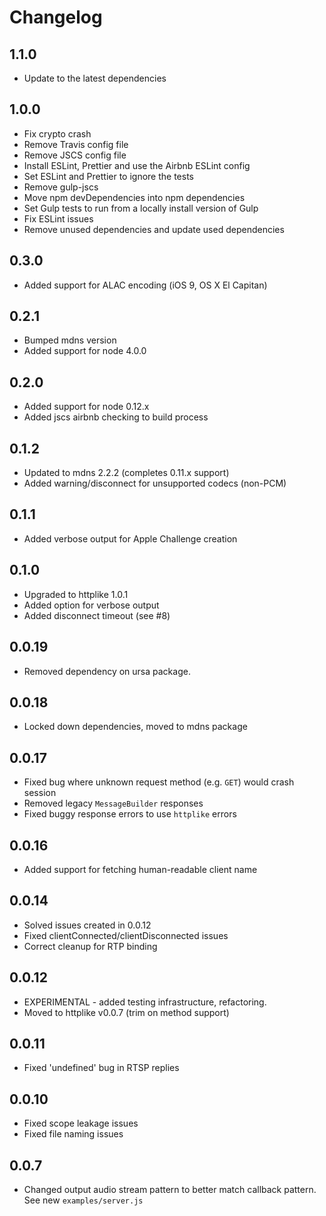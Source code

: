 # Changelog

## 1.1.0

- Update to the latest dependencies


## 1.0.0

- Fix crypto crash
- Remove Travis config file
- Remove JSCS config file
- Install ESLint, Prettier and use the Airbnb ESLint config
- Set ESLint and Prettier to ignore the tests
- Remove gulp-jscs
- Move npm devDependencies into npm dependencies
- Set Gulp tests to run from a locally install version of Gulp
- Fix ESLint issues
- Remove unused dependencies and update used dependencies

## 0.3.0
- Added support for ALAC encoding (iOS 9, OS X El Capitan)

## 0.2.1
- Bumped mdns version
- Added support for node 4.0.0

## 0.2.0
- Added support for node 0.12.x
- Added jscs airbnb checking to build process

## 0.1.2
- Updated to mdns 2.2.2 (completes 0.11.x support)
- Added warning/disconnect for unsupported codecs (non-PCM)

## 0.1.1
- Added verbose output for Apple Challenge creation

## 0.1.0
- Upgraded to httplike 1.0.1
- Added option for verbose output
- Added disconnect timeout (see #8)

## 0.0.19
- Removed dependency on ursa package.

## 0.0.18
- Locked down dependencies, moved to mdns package

## 0.0.17
- Fixed bug where unknown request method (e.g. `GET`) would crash session
- Removed legacy `MessageBuilder` responses
- Fixed buggy response errors to use `httplike` errors

## 0.0.16
- Added support for fetching human-readable client name

## 0.0.14
- Solved issues created in 0.0.12
- Fixed clientConnected/clientDisconnected issues
- Correct cleanup for RTP binding

## 0.0.12
- EXPERIMENTAL - added testing infrastructure, refactoring.
- Moved to httplike v0.0.7 (trim on method support)

## 0.0.11
- Fixed 'undefined' bug in RTSP replies

## 0.0.10
- Fixed scope leakage issues
- Fixed file naming issues

## 0.0.7
- Changed output audio stream pattern to better match callback pattern. See new ```examples/server.js```

